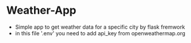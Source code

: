 # Weather-App
* Simple app to get weather data for a specific city by flask fremwork
* in this file '.env' you need to add api_key from openweathermap.org
